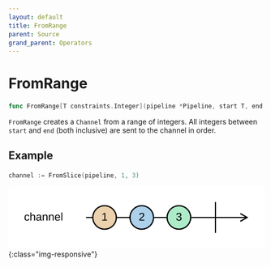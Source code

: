 ```yaml
---
layout: default
title: FromRange
parent: Source
grand_parent: Operators
---
```


<h1>FromRange</h1>

```go
func FromRange[T constraints.Integer](pipeline *Pipeline, start T, end T) *Channel[T]
```

`FromRange` creates a `Channel` from a range of integers.
All integers between `start` and `end` (both inclusive) are sent to the channel in order.

<h2>Example</h2>

```go
channel := FromSlice(pipeline, 1, 3)
```
![](../../../assets/images/diagrams/source/from-range.svg){:class="img-responsive"}